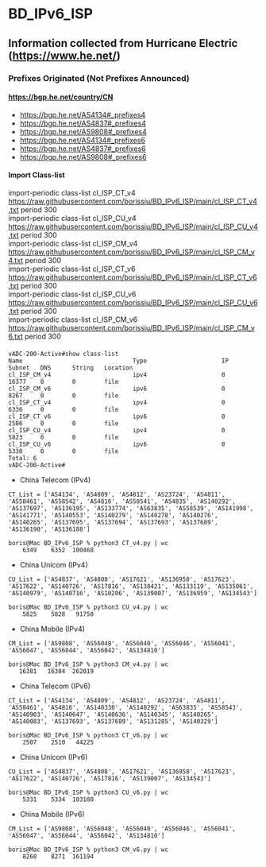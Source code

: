 # BD_IPv6_ISP
## Information collected from Hurricane Electric (https://www.he.net/)

### Prefixes Originated  (Not Prefixes Announced)
#### https://bgp.he.net/country/CN
+ https://bgp.he.net/AS4134#_prefixes4
+ https://bgp.he.net/AS4837#_prefixes4
+ https://bgp.he.net/AS9808#_prefixes4
+ https://bgp.he.net/AS4134#_prefixes6
+ https://bgp.he.net/AS4837#_prefixes6
+ https://bgp.he.net/AS9808#_prefixes6

#### Import Class-list
import-periodic class-list cl_ISP_CT_v4 https://raw.githubusercontent.com/borissiu/BD_IPv6_ISP/main/cl_ISP_CT_v4.txt period 300  
import-periodic class-list cl_ISP_CU_v4 https://raw.githubusercontent.com/borissiu/BD_IPv6_ISP/main/cl_ISP_CU_v4.txt period 300  
import-periodic class-list cl_ISP_CM_v4 https://raw.githubusercontent.com/borissiu/BD_IPv6_ISP/main/cl_ISP_CM_v4.txt period 300  
import-periodic class-list cl_ISP_CT_v6 https://raw.githubusercontent.com/borissiu/BD_IPv6_ISP/main/cl_ISP_CT_v6.txt period 300  
import-periodic class-list cl_ISP_CU_v6 https://raw.githubusercontent.com/borissiu/BD_IPv6_ISP/main/cl_ISP_CU_v6.txt period 300  
import-periodic class-list cl_ISP_CM_v6 https://raw.githubusercontent.com/borissiu/BD_IPv6_ISP/main/cl_ISP_CM_v6.txt period 300  

#### 
```
vADC-200-Active#show class-list
Name                               Type                     IP       Subnet   DNS      String   Location
cl_ISP_CM_v4                       ipv4                     0        16377    0        0        file
cl_ISP_CM_v6                       ipv6                     0        8267     0        0        file
cl_ISP_CT_v4                       ipv4                     0        6336     0        0        file
cl_ISP_CT_v6                       ipv6                     0        2506     0        0        file
cl_ISP_CU_v4                       ipv4                     0        5823     0        0        file
cl_ISP_CU_v6                       ipv6                     0        5330     0        0        file
Total: 6
vADC-200-Active#
```

+ China Telecom (IPv4)
```
CT_List = ['AS4134', 'AS4809', 'AS4812', 'AS23724', 'AS4811', 'AS58461', 'AS58542', 'AS4816', 'AS58541', 'AS4835', 'AS140292', 'AS137697', 'AS136195', 'AS133774', 'AS63835', 'AS58539', 'AS141998', 'AS141771', 'AS140553', 'AS140279', 'AS140278', 'AS140276', 'AS140265', 'AS137695', 'AS137694', 'AS137693', 'AS137689', 'AS136190', 'AS136188']

boris@Mac BD_IPv6_ISP % python3 CT_v4.py | wc
    6349    6352  100468
```

+ China Unicom (IPv4)
```
CU_List = ['AS4837', 'AS4808', 'AS17621', 'AS136958', 'AS17623', 'AS17622', 'AS140726', 'AS17816', 'AS138421', 'AS133119', 'AS135061', 'AS140979', 'AS140716', 'AS10206', 'AS139007', 'AS136959', 'AS134543']

boris@Mac BD_IPv6_ISP % python3 CU_v4.py | wc
    5825    5828   91758
```

+ China Mobile (IPv4)
```
CM_List = ['AS9808', 'AS56048', 'AS56040', 'AS56046', 'AS56041', 'AS56047', 'AS56044', 'AS56042', 'AS134810']

boris@Mac BD_IPv6_ISP % python3 CM_v4.py | wc
   16381   16384  262019
```


+ China Telecom (IPv6)
```
CT_List = ['AS4134', 'AS4809', 'AS4812', 'AS23724', 'AS4811', 'AS58461', 'AS4816', 'AS140330', 'AS140292', 'AS63835', 'AS58543', 'AS140903', 'AS140647', 'AS140636', 'AS140345', 'AS140265', 'AS140083', 'AS137693', 'AS137689', 'AS131285', 'AS140329']

boris@Mac BD_IPv6_ISP % python3 CT_v6.py | wc
    2507    2510   44225
```

+ China Unicom (IPv6)
```
CU_List = ['AS4837', 'AS4808', 'AS17621', 'AS136958', 'AS17623', 'AS17622', 'AS140726', 'AS17816', 'AS139007', 'AS134543']

boris@Mac BD_IPv6_ISP % python3 CU_v6.py | wc
    5331    5334  103180
```

+ China Mobile (IPv6)
```
CM_List = ['AS9808', 'AS56048', 'AS56040', 'AS56046', 'AS56041', 'AS56047', 'AS56044', 'AS56042', 'AS134810']

boris@Mac BD_IPv6_ISP % python3 CM_v6.py | wc
    8268    8271  161194
```